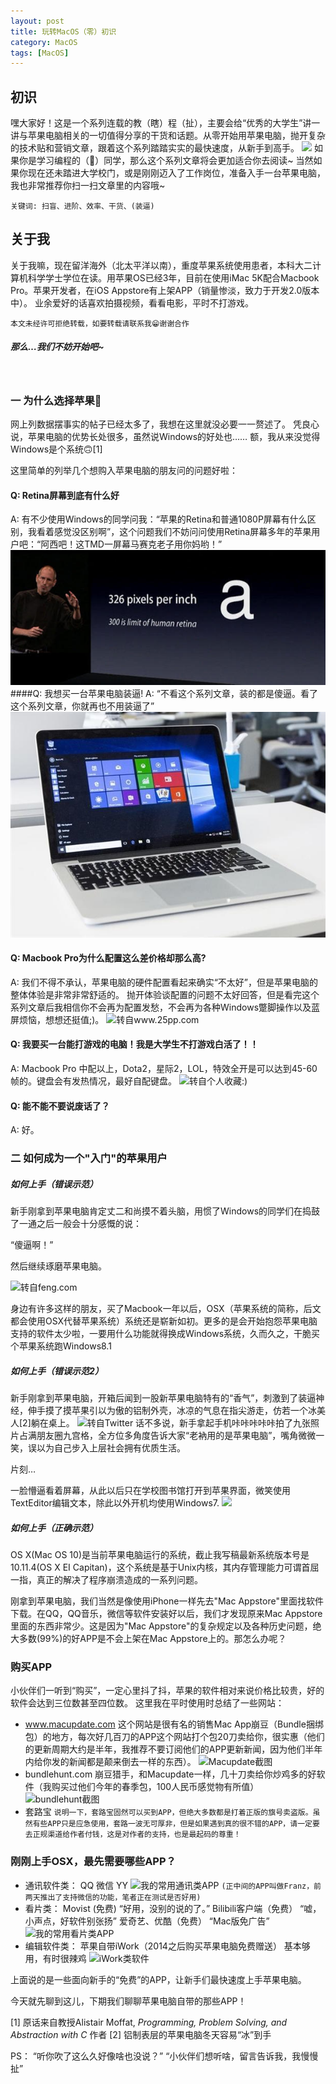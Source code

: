 ```yaml
---
layout: post
title: 玩转MacOS（零）初识
category: MacOS
tags: [MacOS]
---
```


## 初识

嘿大家好！这是一个系列连载的教（瞎）程（扯），主要会给“优秀的大学生”讲一讲与苹果电脑相关的一切值得分享的干货和话题。从零开始用苹果电脑，抛开复杂的技术贴和营销文章，跟着这个系列踏踏实实的最快速度，从新手到高手。
![](http://upload-images.jianshu.io/upload_images/1981370-6489dc8953bfdcf4.jpg)
如果你是学习编程的（🐶）同学，那么这个系列文章将会更加适合你去阅读~ 当然如果你现在还未踏进大学校门，或是刚刚迈入了工作岗位，准备入手一台苹果电脑，我也非常推荐你扫一扫文章里的内容哦~

`关键词: 扫盲、进阶、效率、干货、(装逼)`
<br />

## 关于我
关于我嘛，现在留洋海外（北太平洋以南），重度苹果系统使用患者，本科大二计算机科学学士学位在读。用苹果OS已经3年，目前在使用iMac 5K配合Macbook Pro。苹果开发者，在iOS Appstore有上架APP（销量惨淡，致力于开发2.0版本中）。
业余爱好的话喜欢拍摄视频，看看电影，平时不打游戏。

`本文未经许可拒绝转载，如要转载请联系我😁谢谢合作`

##### 那么…我们不妨开始吧~
<br />


### 一 为什么选择苹果
网上列数据摆事实的帖子已经太多了，我想在这里就没必要一一赘述了。
凭良心说，苹果电脑的优势长处很多，虽然说Windows的好处也……
额，我从来没觉得Windows是个系统🙃[1]

这里简单的列举几个想购入苹果电脑的朋友问的问题好啦：

#### Q: Retina屏幕到底有什么好
A: 有不少使用Windows的同学问我：“苹果的Retina和普通1080P屏幕有什么区别，我看着感觉没区别啊”，这个问题我们不妨问问使用Retina屏幕多年的苹果用户吧：“阿西吧！这TMD一屏幕马赛克老子用你妈哟！”
![转自www.geekpark.net](blog1Resources/1981370-49aae8809c638e5c.jpg)
####Q: 我想买一台苹果电脑装逼!
A: “不看这个系列文章，装的都是傻逼。看了这个系列文章，你就再也不用装逼了”
![转自blog.postcha.com](blog1Resources/1981370-78e9131f7edd7996.jpg)
#### Q: Macbook Pro为什么配置这么差价格却那么高?
A: 我们不得不承认，苹果电脑的硬件配置看起来确实“不太好”，但是苹果电脑的整体体验是非常非常舒适的。
抛开体验谈配置的问题不太好回答，但是看完这个系列文章后我相信你不会再为配置发愁，不会再为各种Windows蹩脚操作以及蓝屏烦恼，想想还挺值;)。
![转自www.25pp.com](http://upload-images.jianshu.io/upload_images/1981370-740dbfddcbb7ae60.jpg)
#### Q: 我要买一台能打游戏的电脑！我是大学生不打游戏白活了！！
A: Macbook Pro 中配以上，Dota2，星际2，LOL，特效全开是可以达到45-60帧的。键盘会有发热情况，最好自配键盘。
![转自个人收藏:)](http://upload-images.jianshu.io/upload_images/1981370-7994c17076304cd8.jpg)
#### Q: 能不能不要说废话了？
A: 好。

### 二 如何成为一个"入门"的苹果用户
##### 如何上手（错误示范）
新手刚拿到苹果电脑肯定丈二和尚摸不着头脑，用惯了Windows的同学们在捣鼓了一通之后一般会十分感慨的说：

“傻逼啊！”

然后继续琢磨苹果电脑。

![转自feng.com](http://upload-images.jianshu.io/upload_images/1981370-1e0bbb5b1ec9e631.jpg)

身边有许多这样的朋友，买了Macbook一年以后，OSX（苹果系统的简称，后文都会使用OSX代替苹果系统）系统还是崭新如初。更多的是会开始抱怨苹果电脑支持的软件太少啦，一要用什么功能就得换成Windows系统，久而久之，干脆买个苹果系统跑Windows8.1

##### 如何上手（错误示范2）
新手刚拿到苹果电脑，开箱后闻到一股新苹果电脑特有的“香气”，刺激到了装逼神经，伸手摸了摸苹果引以为傲的铝制外壳，冰凉的气息在指尖游走，仿若一个冰美人[2]躺在桌上。
![转自Twitter](http://upload-images.jianshu.io/upload_images/1981370-92498221a0146207.jpg)
话不多说，新手拿起手机咔咔咔咔咔拍了九张照片占满朋友圈九宫格，全方位多角度告诉大家“老衲用的是苹果电脑”，嘴角微微一笑，误以为自己步入上层社会拥有优质生活。

片刻…

一脸懵逼看着屏幕，从此以后只在学校图书馆打开到苹果界面，微笑使用TextEditor编辑文本，除此以外开机均使用Windows7.
![](http://upload-images.jianshu.io/upload_images/1981370-da85ab5882afb213.jpeg)

##### 如何上手（正确示范）
OS X(Mac OS 10)是当前苹果电脑运行的系统，截止我写稿最新系统版本号是10.11.4(OS X EI Capitan)，这个系统是基于Unix内核，其内存管理能力可谓首屈一指，真正的解决了程序崩溃造成的一系列问题。

刚拿到苹果电脑，我们当然是像使用iPhone一样先去"Mac Appstore"里面找软件下载。在QQ，QQ音乐，微信等软件安装好以后，我们才发现原来Mac Appstore里面的东西非常少。这是因为"Mac Appstore"的复杂规定以及各种历史问题，绝大多数(99%)的好APP是不会上架在Mac Appstore上的。那怎么办呢？

### 购买APP
小伙伴们一听到“购买”，一定心里抖了抖，苹果的软件相对来说价格比较贵，好的软件会达到三位数甚至四位数。
这里我在平时使用时总结了一些网站：
* www.macupdate.com 这个网站是很有名的销售Mac App崩豆（Bundle捆绑包）的地方，每次好几百刀的APP这个网站打个包20刀卖给你，很实惠（他们的更新周期大约是半年，我推荐不要订阅他们的APP更新新闻，因为他们半年内给你发的新闻都是颠来倒去一样的东西）。
![Macupdate截图](http://upload-images.jianshu.io/upload_images/1981370-4cdeef807d6e90c5.png)
* bundlehunt.com 崩豆猎手，和Macupdate一样，几十刀卖给你炒鸡多的好软件（我购买过他们今年的春季包，100人民币感觉物有所值）
![bundlehunt截图](http://upload-images.jianshu.io/upload_images/1981370-a99191eec6b29a3d.png)
* 套路宝
`说明一下，套路宝固然可以买到APP，但绝大多数都是打着正版的旗号卖盗版。虽然有些APP只是应急使用，套路一波无可厚非，但是如果遇到真的很不错的APP，请一定要去正规渠道给作者付钱，这是对作者的支持，也是最起码的尊重！`

### 刚刚上手OSX，最先需要哪些APP？
* 通讯软件类：
    QQ
    微信
    YY
![我的常用通讯类APP](http://upload-images.jianshu.io/upload_images/1981370-0da06aab67afe04d.png)
    `(正中间的APP叫做Franz，前两天推出了支持微信的功能，笔者正在测试是否好用)`
* 看片类：
    Movist (免费) “好用，没别的说的了。”
    Bilibili客户端（免费） “嘘，小声点，好软件别张扬”
    爱奇艺、优酷（免费） “Mac版免广告”
![我的常用看片类APP](http://upload-images.jianshu.io/upload_images/1981370-e119eaec7ed547ec.png)
* 编辑软件类：
    苹果自带iWork（2014之后购买苹果电脑免费赠送） 基本够用，有时很辣鸡
![iWork类软件](http://upload-images.jianshu.io/upload_images/1981370-90621e4d9c83d8c4.png)

上面说的是一些面向新手的“免费”的APP，让新手们最快速度上手苹果电脑。

今天就先聊到这儿，下期我们聊聊苹果电脑自带的那些APP！

[1] 原话来自教授Alistair Moffat, _Programming, Problem Solving, and Abstraction with C_ 作者
[2] 铝制表层的苹果电脑冬天容易“冰”到手

> 
PS：
“听你吹了这么久好像啥也没说？”
“小伙伴们想听啥，留言告诉我，我慢慢扯”


